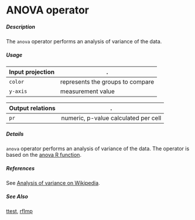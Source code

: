 # ANOVA operator

##### Description

The `anova` operator performs an analysis of variance of the data.

##### Usage

Input projection|.
---|---
`color` | represents the groups to compare
`y-axis`| measurement value

Output relations|.
---|---
`pr`| numeric, p-value calculated per cell

##### Details

`anova` operator performs an analysis of variance of the data. The operator is based on the [anova R function](https://www.rdocumentation.org/packages/stats/versions/3.6.2/topics/anova).

##### References

See [Analysis of variance on Wikipedia](https://en.wikipedia.org/wiki/Analysis_of_variance).

##### See Also

[ttest](https://github.com/tercen/ttest_operator), [rfImp](https://github.com/tercen/rfImp_operator)
